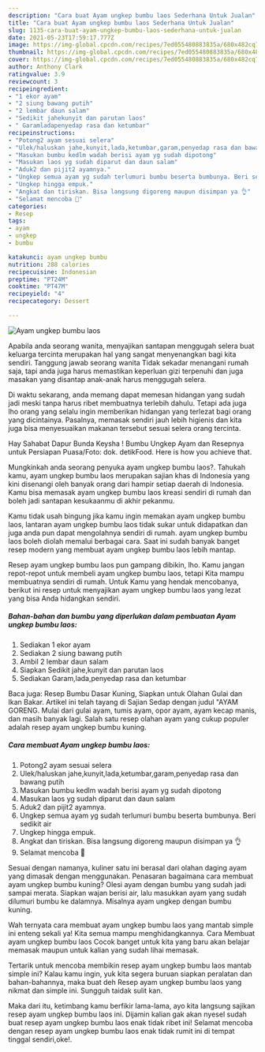 ```yaml
---
description: "Cara buat Ayam ungkep bumbu laos Sederhana Untuk Jualan"
title: "Cara buat Ayam ungkep bumbu laos Sederhana Untuk Jualan"
slug: 1135-cara-buat-ayam-ungkep-bumbu-laos-sederhana-untuk-jualan
date: 2021-05-23T17:59:17.777Z
image: https://img-global.cpcdn.com/recipes/7ed055480883835a/680x482cq70/ayam-ungkep-bumbu-laos-foto-resep-utama.jpg
thumbnail: https://img-global.cpcdn.com/recipes/7ed055480883835a/680x482cq70/ayam-ungkep-bumbu-laos-foto-resep-utama.jpg
cover: https://img-global.cpcdn.com/recipes/7ed055480883835a/680x482cq70/ayam-ungkep-bumbu-laos-foto-resep-utama.jpg
author: Anthony Clark
ratingvalue: 3.9
reviewcount: 3
recipeingredient:
- "1 ekor ayam"
- "2 siung bawang putih"
- "2 lembar daun salam"
- "Sedikit jahekunyit dan parutan laos"
- " Garamladapenyedap rasa dan ketumbar"
recipeinstructions:
- "Potong2 ayam sesuai selera"
- "Ulek/haluskan jahe,kunyit,lada,ketumbar,garam,penyedap rasa dan bawang putih"
- "Masukan bumbu kedlm wadah berisi ayam yg sudah dipotong"
- "Masukan laos yg sudah diparut dan daun salam"
- "Aduk2 dan pijit2 ayamnya."
- "Ungkep semua ayam yg sudah terlumuri bumbu beserta bumbunya. Beri sedikit air"
- "Ungkep hingga empuk."
- "Angkat dan tiriskan. Bisa langsung digoreng maupun disimpan ya 👌"
- "Selamat mencoba 🙏"
categories:
- Resep
tags:
- ayam
- ungkep
- bumbu

katakunci: ayam ungkep bumbu 
nutrition: 288 calories
recipecuisine: Indonesian
preptime: "PT24M"
cooktime: "PT47M"
recipeyield: "4"
recipecategory: Dessert

---
```



![Ayam ungkep bumbu laos](https://img-global.cpcdn.com/recipes/7ed055480883835a/680x482cq70/ayam-ungkep-bumbu-laos-foto-resep-utama.jpg)

Apabila anda seorang wanita, menyajikan santapan menggugah selera buat keluarga tercinta merupakan hal yang sangat menyenangkan bagi kita sendiri. Tanggung jawab seorang  wanita Tidak sekadar menangani rumah saja, tapi anda juga harus memastikan keperluan gizi terpenuhi dan juga masakan yang disantap anak-anak harus menggugah selera.

Di waktu  sekarang, anda memang dapat memesan hidangan yang sudah jadi meski tanpa harus ribet membuatnya terlebih dahulu. Tetapi ada juga lho orang yang selalu ingin memberikan hidangan yang terlezat bagi orang yang dicintainya. Pasalnya, memasak sendiri jauh lebih higienis dan kita juga bisa menyesuaikan makanan tersebut sesuai selera orang tercinta. 

Hay Sahabat Dapur Bunda Keysha ! Bumbu Ungkep Ayam dan Resepnya untuk Persiapan Puasa/Foto: dok. detikFood. Here is how you achieve that.

Mungkinkah anda seorang penyuka ayam ungkep bumbu laos?. Tahukah kamu, ayam ungkep bumbu laos merupakan sajian khas di Indonesia yang kini disenangi oleh banyak orang dari hampir setiap daerah di Indonesia. Kamu bisa memasak ayam ungkep bumbu laos kreasi sendiri di rumah dan boleh jadi santapan kesukaanmu di akhir pekanmu.

Kamu tidak usah bingung jika kamu ingin memakan ayam ungkep bumbu laos, lantaran ayam ungkep bumbu laos tidak sukar untuk didapatkan dan juga anda pun dapat mengolahnya sendiri di rumah. ayam ungkep bumbu laos boleh diolah memalui berbagai cara. Saat ini sudah banyak banget resep modern yang membuat ayam ungkep bumbu laos lebih mantap.

Resep ayam ungkep bumbu laos pun gampang dibikin, lho. Kamu jangan repot-repot untuk membeli ayam ungkep bumbu laos, tetapi Kita mampu membuatnya sendiri di rumah. Untuk Kamu yang hendak mencobanya, berikut ini resep untuk menyajikan ayam ungkep bumbu laos yang lezat yang bisa Anda hidangkan sendiri.

<!--inarticleads1-->

##### Bahan-bahan dan bumbu yang diperlukan dalam pembuatan Ayam ungkep bumbu laos:

1. Sediakan 1 ekor ayam
1. Sediakan 2 siung bawang putih
1. Ambil 2 lembar daun salam
1. Siapkan Sedikit jahe,kunyit dan parutan laos
1. Sediakan  Garam,lada,penyedap rasa dan ketumbar


Baca juga: Resep Bumbu Dasar Kuning, Siapkan untuk Olahan Gulai dan Ikan Bakar. Artikel ini telah tayang di Sajian Sedap dengan judul &#34;AYAM GORENG. Mulai dari gulai ayam, tumis ayam, opor ayam, ayam kecap manis, dan masih banyak lagi. Salah satu resep olahan ayam yang cukup populer adalah resep ayam ungkep bumbu kuning. 

<!--inarticleads2-->

##### Cara membuat Ayam ungkep bumbu laos:

1. Potong2 ayam sesuai selera
1. Ulek/haluskan jahe,kunyit,lada,ketumbar,garam,penyedap rasa dan bawang putih
1. Masukan bumbu kedlm wadah berisi ayam yg sudah dipotong
1. Masukan laos yg sudah diparut dan daun salam
1. Aduk2 dan pijit2 ayamnya.
1. Ungkep semua ayam yg sudah terlumuri bumbu beserta bumbunya. Beri sedikit air
1. Ungkep hingga empuk.
1. Angkat dan tiriskan. Bisa langsung digoreng maupun disimpan ya 👌
1. Selamat mencoba 🙏


Sesuai dengan namanya, kuliner satu ini berasal dari olahan daging ayam yang dimasak dengan menggunakan. Penasaran bagaimana cara membuat ayam ungkep bumbu kuning? Olesi ayam dengan bumbu yang sudah jadi sampai merata. Siapkan wajan berisi air, lalu masukkan ayam yang sudah dilumuri bumbu ke dalamnya. Misalnya ayam ungkep dengan bumbu kuning. 

Wah ternyata cara membuat ayam ungkep bumbu laos yang mantab simple ini enteng sekali ya! Kita semua mampu menghidangkannya. Cara Membuat ayam ungkep bumbu laos Cocok banget untuk kita yang baru akan belajar memasak maupun untuk kalian yang sudah lihai memasak.

Tertarik untuk mencoba membikin resep ayam ungkep bumbu laos mantab simple ini? Kalau kamu ingin, yuk kita segera buruan siapkan peralatan dan bahan-bahannya, maka buat deh Resep ayam ungkep bumbu laos yang nikmat dan simple ini. Sungguh taidak sulit kan. 

Maka dari itu, ketimbang kamu berfikir lama-lama, ayo kita langsung sajikan resep ayam ungkep bumbu laos ini. Dijamin kalian gak akan nyesel sudah buat resep ayam ungkep bumbu laos enak tidak ribet ini! Selamat mencoba dengan resep ayam ungkep bumbu laos enak tidak rumit ini di tempat tinggal sendiri,oke!.

